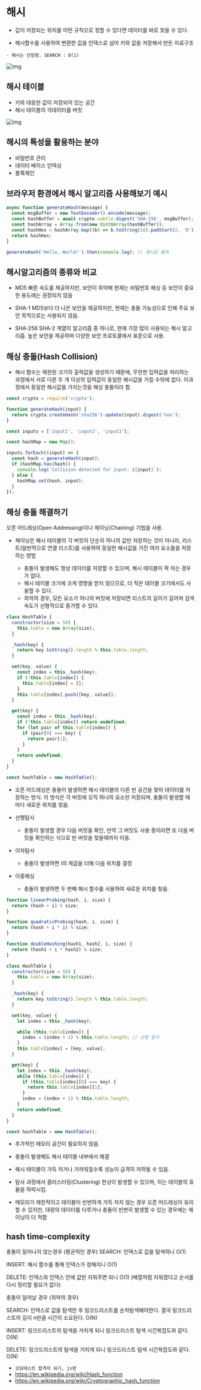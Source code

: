 # 해시

- 값이 저장되는 위치를 어떤 규칙으로 정할 수 있다면 데이터를 바로 찾을 수 있다.

- 해시함수를 사용하여 변환한 값을 인덱스로 삼아 키와 값을 저장해서 만든 자료구조

```text
- 해시는 단방향. SEARCH : O(1)
```

![img](./hash.png)

## 해시 테이블

- 키와 대응한 값이 저장되어 있는 공간
- 해시 테이블의 각데이터를 버킷

![img](./hash_buckets.png)

## 해시의 특성을 활용하는 분야

- 비밀번호 관리
- 데이터 베이스 인덱싱
- 블록체인

## 브라우저 환경에서 해시 알고리즘 사용해보기 예시

```js
async function generateHash(message) {
  const msgBuffer = new TextEncoder().encode(message);
  const hashBuffer = await crypto.subtle.digest('SHA-256', msgBuffer);
  const hashArray = Array.from(new Uint8Array(hashBuffer));
  const hashHex = hashArray.map((b) => b.toString(16).padStart(2, '0')).join('');
  return hashHex;
}

generateHash('Hello, World!').then(console.log); // 해시값 출력
```

## 해시알고리즘의 종류와 비교

- MD5
  빠른 속도를 제공하지만, 보안이 취약해 현재는 비밀번호 해싱 등 보안이 중요한 용도에는 권장되지 않음

- SHA-1
  MD5보다 더 나은 보안을 제공하지만, 현재는 충돌 가능성으로 인해 주요 보안 목적으로는 사용되지 않음.

- SHA-256
  SHA-2 계열의 알고리즘 중 하나로, 현재 가장 많이 사용되는 해시 알고리즘. 높은 보안을 제공하며 다양한 보안 프로토콜에서 표준으로 사용.

## 해싱 충돌(Hash Collision)

- 해시 함수는 제한된 크기의 출력값을 생성하기 때문에, 무한한 입력값을 처리하는 과정에서 서로 다른 두 개 이상의 입력값이 동일한 해시값을 가질 수밖에 없다. 이과정에서 동일한 해시값을 가지는것을 해싱 충돌이라 함.

```js
const crypto = require('crypto');

function generateHash(input) {
  return crypto.createHash('sha256').update(input).digest('hex');
}

const inputs = ['input1', 'input2', 'input3'];

const hashMap = new Map();

inputs.forEach((input) => {
  const hash = generateHash(input);
  if (hashMap.has(hash)) {
    console.log(`Collision detected for input: ${input}`);
  } else {
    hashMap.set(hash, input);
  }
});
```

## 해싱 충돌 해결하기

오픈 어드레싱(Open Addressing)이나 체이닝(Chaining) 기법을 사용.

- 체이닝은 해시 테이블의 각 버킷이 단순히 하나의 값만 저장하는 것이 아니라, 리스트(일반적으로 연결 리스트)를 사용하여 동일한 해시값을 가진 여러 요소들을 저장하는 방법

  - 충돌이 발생해도 항상 데이터를 저장할 수 있으며, 해시 테이블이 꽉 차는 경우가 없다.
  - 해시 테이블 크기에 크게 영향을 받지 않으므로, 더 작은 테이블 크기에서도 사용할 수 있다.
  - 최악의 경우, 모든 요소가 하나의 버킷에 저장되면 리스트의 길이가 길어져 검색 속도가 선형적으로 증가할 수 있다.

```js
class HashTable {
  constructor(size = 50) {
    this.table = new Array(size);
  }

  _hash(key) {
    return key.toString().length % this.table.length;
  }

  set(key, value) {
    const index = this._hash(key);
    if (!this.table[index]) {
      this.table[index] = [];
    }
    this.table[index].push([key, value]);
  }

  get(key) {
    const index = this._hash(key);
    if (!this.table[index]) return undefined;
    for (let pair of this.table[index]) {
      if (pair[0] === key) {
        return pair[1];
      }
    }
    return undefined;
  }
}

const hashTable = new HashTable();
```

- 오픈 어드레싱은 충돌이 발생하면 해시 테이블의 다른 빈 공간을 찾아 데이터를 저장하는 방식. 이 방식은 각 버킷에 오직 하나의 요소만 저장되며, 충돌이 발생할 때마다 새로운 위치를 찾음.

- 선형탐사
  - 충돌이 발생할 경우 다음 버킷을 확인, 만약 그 버킷도 사용 중이라면 또 다음 버킷을 확인하는 식으로 빈 버킷을 찾을때까지 이동.
- 이차탐사
  - 충돌이 발생하면 i의 제곱을 더해 다음 위치를 결정
- 이중해싱
  - 충돌이 발생하면 두 번째 해시 함수를 사용하여 새로운 위치를 찾음.

```js
function linearProbing(hash, i, size) {
  return (hash + i) % size;
}

function quadraticProbing(hash, i, size) {
  return (hash + i * i) % size;
}

function doubleHashing(hash1, hash2, i, size) {
  return (hash1 + i * hash2) % size;
}
```

```js
class HashTable {
  constructor(size = 50) {
    this.table = new Array(size);
  }

  _hash(key) {
    return key.toString().length % this.table.length;
  }

  set(key, value) {
    let index = this._hash(key);

    while (this.table[index]) {
      index = (index + 1) % this.table.length; // 선형 탐사
    }
    this.table[index] = [key, value];
  }

  get(key) {
    let index = this._hash(key);
    while (this.table[index]) {
      if (this.table[index][0] === key) {
        return this.table[index][1];
      }
      index = (index + 1) % this.table.length;
    }
    return undefined;
  }
}

const hashTable = new HashTable();
```

- 추가적인 메모리 공간이 필요하지 않음.
- 충돌이 발생해도 해시 테이블 내부에서 해결
- 해시 테이블이 가득 차거나 가까워질수록 성능이 급격히 저하될 수 있음.
- 탐사 과정에서 클러스터링(Clustering) 현상이 발생할 수 있으며, 이는 테이블의 효율을 하락시킴.

- 메모리가 제한적이고 테이블이 빈번하게 가득 차지 않는 경우 오픈 어드레싱이 유리할 수 있지만, 대량의 데이터를 다루거나 충돌이 빈번히 발생할 수 있는 경우에는 체이닝이 더 적합

## hash time-complexity

충돌이 일어나지 않는경우 (평균적인 경우)
SEARCH: 인덱스로 값을 탐색하니 O(1)

INSERT: 해시 함수를 통해 인덱스가 정해지니 O(1)

DELETE: 인덱스와 인덱스 안에 값만 지워주면 되니 O(1) (배열처럼 지워졌다고 순서를 다시 정리할 필요가 없다)

충돌이 일어날 경우 (최악의 경우)

SEARCH: 인덱스로 값을 탐색한 후 링크드리스트를 순차탐색해야한다. 결국 링크드리스트의 길이 n만큼 시간이 소요된다. O(N)

INSERT: 링크드리스트의 탐색을 거치게 되니 링크드리스트 탐색 시간복잡도와 같다. O(N)

DELETE: 링크드리스트의 탐색을 거치게 되니 링크드리스트 탐색 시간복잡도와 같다. O(N)

- `코딩테스트 합격자 되기, js편`
- https://en.wikipedia.org/wiki/Hash_function
- https://en.wikipedia.org/wiki/Cryptographic_hash_function
